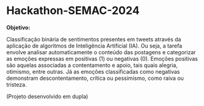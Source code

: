 # Hackathon-SEMAC-2024
**Objetivo:**

Classificação binária de sentimentos presentes em tweets através da aplicação de algoritmos de Inteligência Artificial (IA). Ou seja, a tarefa envolve analisar automaticamente o conteúdo das postagens e categorizar as emoções expressas em positivas (1) ou negativas (0). Emoções positivas são aquelas associadas a contentamento e apoio, tais quais alegria, otimismo, entre outras. Já as emoções classificadas como negativas demonstram descontentamento, crítica ou pessimismo, como raiva ou tristeza.

(Projeto desenvolvido em dupla)
